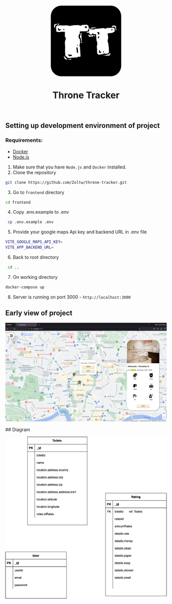 <p align="center">
   <a href="https://github.com/Zoltw/throne-tracker">
     <img alt="Throne Tracker" src="frontend/public/throne-tracker-logo.svg" width="220"/>
   </a>
</p>

 <h1 align="center">Throne Tracker</h1>
 <br/>

  ## Setting up development environment of project

 ### Requirements:
 - [Docker](https://www.docker.com/)
 - [Node.js](https://nodejs.org/en/)

1. Make sure that you have `Node.js` and `Docker` installed.
2. Clone the repository
 ```bash
 git clone https://github.com/Zoltw/throne-tracker.git
 ```
3. Go to `frontend` directory
 ```bash
 cd frontend
 ```
 4. Copy .env.example to .env
 ```bash
  cp .env.example .env
  ```
 5. Provide your google maps Api key and backend URL in .env file
 ```bash
 VITE_GOOGLE_MAPS_API_KEY= 
 VITE_APP_BACKEND_URL=
 ```
 6. Back to root directory
 ```bash
  cd ..
  ```
 7. On working directory
  ```bash
  docker-compose up
  ```
 8. Server is running on port 3000 - `http://localhost:3000`
## Early view of project
<p align="center">
  <img src="resources/screen.png" alt="Throne Tracker Diagram"/>
</p>
## Diagram

<p align="center">
  <img src="resources/throne-tracker-mongo-diagram.png" alt="Throne Tracker Diagram"/>
</p>